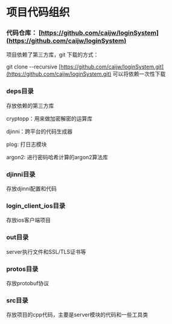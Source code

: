 # 项目代码组织

### 代码仓库： [https://github.com/caijw/loginSystem](https://github.com/caijw/loginSystem)

项目依赖了第三方库，git 下载的方式：

git clone --recursive [https://github.com/caijw/loginSystem.git](https://github.com/caijw/loginSystem.git) 可以将依赖一次性下载

### deps目录

存放依赖的第三方库

cryptopp：用来做加密解密的运算库

djinni：跨平台的代码生成器

plog: 打日志模块

argon2: 进行密码哈希计算的argon2算法库

### djinni目录

存放djinni配置和代码

### login\_client\_ios目录

存放ios客户端项目

### out目录

server执行文件和SSL/TLS证书等

### protos目录

存放protobuf协议

### src目录

存放项目的cpp代码，主要是server模块的代码和一些工具类

